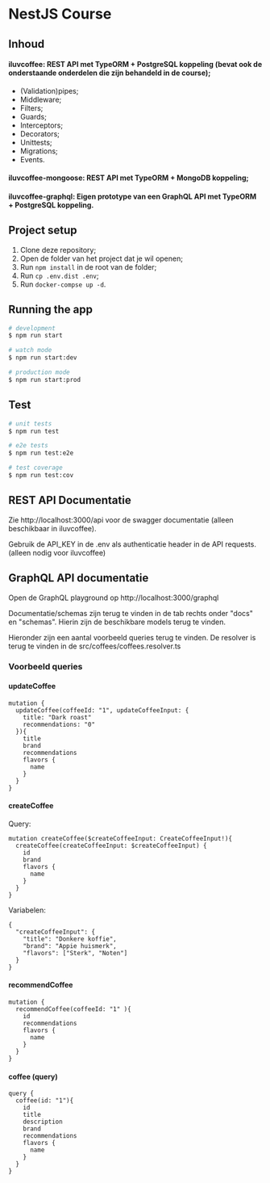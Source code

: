 # NestJS Course

## Inhoud

#### iluvcoffee: REST API met TypeORM + PostgreSQL koppeling (bevat ook de onderstaande onderdelen die zijn behandeld in de course);


- (Validation)pipes;
- Middleware;
- Filters;
- Guards;
- Interceptors;
- Decorators;
- Unittests;
- Migrations;
- Events.


#### iluvcoffee-mongoose: REST API met TypeORM + MongoDB koppeling;


#### iluvcoffee-graphql: Eigen prototype van een GraphQL API met TypeORM + PostgreSQL koppeling.


## Project setup
1. Clone deze repository;
2. Open de folder van het project dat je wil openen;
3. Run `npm install` in de root van de folder;
4. Run `cp .env.dist .env`;
5. Run `docker-compse up -d`.

## Running the app

```bash
# development
$ npm run start

# watch mode
$ npm run start:dev

# production mode
$ npm run start:prod
```

## Test

```bash
# unit tests
$ npm run test

# e2e tests
$ npm run test:e2e

# test coverage
$ npm run test:cov
```

## REST API Documentatie

Zie http://localhost:3000/api voor de swagger documentatie (alleen beschikbaar in iluvcoffee).

Gebruik de API_KEY in de .env als authenticatie header in de API requests. (alleen nodig voor iluvcoffee)

## GraphQL API documentatie

Open de GraphQL playground op http://localhost:3000/graphql

Documentatie/schemas zijn terug te vinden in de tab rechts onder "docs" en "schemas".
Hierin zijn de beschikbare models terug te vinden.

Hieronder zijn een aantal voorbeeld queries terug te vinden. De resolver is terug te vinden in de src/coffees/coffees.resolver.ts

### Voorbeeld queries

#### updateCoffee

```
mutation {
  updateCoffee(coffeeId: "1", updateCoffeeInput: {
    title: "Dark roast"
    recommendations: "0"
  }){
    title
    brand
    recommendations
    flavors {
      name
    }
  }
}
```

#### createCoffee
Query:
```
mutation createCoffee($createCoffeeInput: CreateCoffeeInput!){
  createCoffee(createCoffeeInput: $createCoffeeInput) {
    id
    brand
    flavors {
      name
    }
  }
}
```
Variabelen:
```
{
  "createCoffeeInput": {
    "title": "Donkere koffie",
    "brand": "Appie huismerk",
    "flavors": ["Sterk", "Noten"]
  }
}
```

#### recommendCoffee
```
mutation {
  recommendCoffee(coffeeId: "1" ){
    id
    recommendations
    flavors {
      name
    }
  }
}
```

#### coffee (query)
```
query {
  coffee(id: "1"){
    id
    title
    description
    brand
    recommendations
    flavors {
      name
    }
  }
}
```
